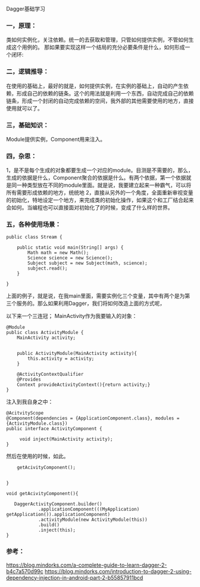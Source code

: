 Dagger基础学习

### 一，原理：

类如何实例化，关注依赖。统一的去获取和管理，只管如何提供实例，不管如何生成这个用例的。
那如果要实现这样一个结局的充分必要条件是什么，如何形成一个闭环:



### 二，逻辑推导：

在使用的基础上，最好的就是，如何提供实例，在实例的基础上，自动的产生依赖，形成自己的依赖的链条。这个的用法就是利用一个东西，自动完成自己的依赖链条，形成一个封闭的自动完成依赖的空间，我外部的其他需要使用的地方，直接使用就可以了。

### 三，基础知识：

Module提供实例，Component用来注入。

### 四，杂思：

1，是不是每个生成的对象都要生成一个对应的module。目测是不需要的，那么，生成的依据是什么，Component聚合的依据是什么。有两个依据，第一个依据就是同一种类型放在不同的module里面。就是说，我要建立起来一种霸气，可以将所有需要形成依赖的地方，统统地
2，直接从另外的一个角度，全面重新审视变量的初始化，特地设定一个地方，来完成类的初始化操作，如果这个和工厂结合起来会如何。当编程也可以直接面对初始化了的时候，变成了什么样的世界。

### 五，各种使用场景：

```
public class Stream {

    public static void main(String[] args) {
        Math math = new Math();
        Science science = new Science();
        Subject subject = new Subject(math, science);
        subject.read();
    }

}
```

上面的例子，就是说，在我main里面，需要实例化三个变量，其中有两个是为第三个服务的。那么如果利用Dagger，我们将如何改造上面的方式呢，

以下来一个三连冠；
MainActivity作为我要输入的对象：

```
@Module
public class ActivityModule {
    MainActivity activity;


    public ActivityModule(MainActivity activity){
        this.activity = activity;
    }

    @ActivityContextQualifier
    @Provides
    Context provideActivityContext(){return activity;}
}
```

注入到我自身之中：

```
@AcitvityScope
@Component(dependencies = {ApplicationComponent.class}, modules = {ActivityModule.class})
public interface ActivityComponent {

     void inject(MainActivity activity);
}
```

然后在使用的时候，如此。

```
    getAcivityComponent();


}

void getAcivityComponent(){

   DaggerActivityComponent.builder()
            .applicationComponent(((MyApplication) getApplication()).applicationComponent)
            .activityModule(new ActivityModule(this))
            .build()
            .inject(this);
}
```





### 参考：

https://blog.mindorks.com/a-complete-guide-to-learn-dagger-2-b4c7a570d99c
https://blog.mindorks.com/introduction-to-dagger-2-using-dependency-injection-in-android-part-2-b55857911bcd